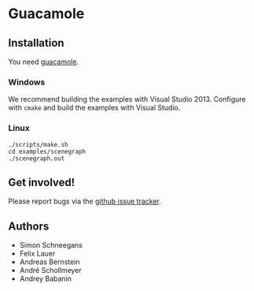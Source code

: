 Guacamole
=========

Installation
------------

You need [guacamole](https://github.com/vrsys/guacamole).

### Windows

We recommend building the examples with Visual Studio 2013. 
Configure with `cmake` and build the examples with Visual Studio.

### Linux

    ./scripts/make.sh
    cd examples/scenegraph
    ./scenegraph.out

Get involved!
-------------

Please report bugs via the
[github issue tracker](https://github.com/vrsys/guacamole-examples/issues).

Authors
-------

* Simon Schneegans
* Felix Lauer
* Andreas Bernstein
* André Schollmeyer
* Andrey Babanin

